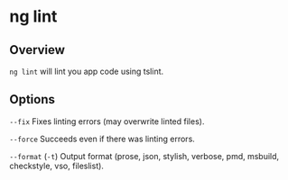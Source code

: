 <!-- Links in /docs/documentation should NOT have `.md` at the end, because they end up in our wiki at release. -->

# ng lint

## Overview
`ng lint` will lint you app code using tslint.

## Options
`--fix` Fixes linting errors (may overwrite linted files).

`--force` Succeeds even if there was linting errors.

`--format` (`-t`) Output format (prose, json, stylish, verbose, pmd, msbuild, checkstyle, vso, fileslist).
